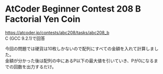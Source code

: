 # AtCoder Beginner Contest 208 B  Factorial Yen Coin  
https://atcoder.jp/contests/abc208/tasks/abc208_b  
C (GCC 9.2.1)で回答  

今回の問題では硬貨は10枚しかないので配列にすべての金額を入れて計算しました。  
金額が分かった後は配列の中にあるP以下の最大値を引いていき、Pが0になるまでの回数を出力するだけ。
